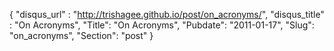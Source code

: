{
 "disqus_url" : "http://trishagee.github.io/post/on_acronyms/",
 "disqus_title" : "On Acronyms",
 "Title": "On Acronyms",
 "Pubdate": "2011-01-17",
 "Slug": "on_acronyms",
 "Section": "post"
}

